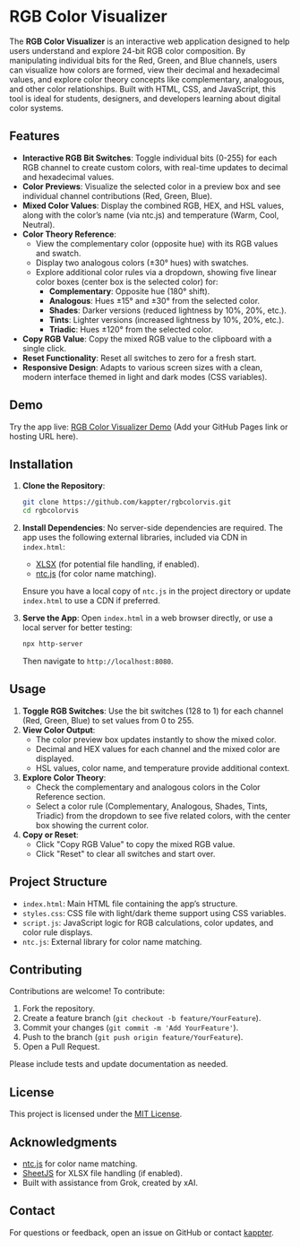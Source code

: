 # RGB Color Visualizer

The **RGB Color Visualizer** is an interactive web application designed to help users understand and explore 24-bit RGB color composition. By manipulating individual bits for the Red, Green, and Blue channels, users can visualize how colors are formed, view their decimal and hexadecimal values, and explore color theory concepts like complementary, analogous, and other color relationships. Built with HTML, CSS, and JavaScript, this tool is ideal for students, designers, and developers learning about digital color systems.

## Features

- **Interactive RGB Bit Switches**: Toggle individual bits (0-255) for each RGB channel to create custom colors, with real-time updates to decimal and hexadecimal values.
- **Color Previews**: Visualize the selected color in a preview box and see individual channel contributions (Red, Green, Blue).
- **Mixed Color Values**: Display the combined RGB, HEX, and HSL values, along with the color’s name (via ntc.js) and temperature (Warm, Cool, Neutral).
- **Color Theory Reference**:
  - View the complementary color (opposite hue) with its RGB values and swatch.
  - Display two analogous colors (±30° hues) with swatches.
  - Explore additional color rules via a dropdown, showing five linear color boxes (center box is the selected color) for:
    - **Complementary**: Opposite hue (180° shift).
    - **Analogous**: Hues ±15° and ±30° from the selected color.
    - **Shades**: Darker versions (reduced lightness by 10%, 20%, etc.).
    - **Tints**: Lighter versions (increased lightness by 10%, 20%, etc.).
    - **Triadic**: Hues ±120° from the selected color.
- **Copy RGB Value**: Copy the mixed RGB value to the clipboard with a single click.
- **Reset Functionality**: Reset all switches to zero for a fresh start.
- **Responsive Design**: Adapts to various screen sizes with a clean, modern interface themed in light and dark modes (CSS variables).

## Demo

Try the app live: [RGB Color Visualizer Demo](#) (Add your GitHub Pages link or hosting URL here).

## Installation

1. **Clone the Repository**:
   ```bash
   git clone https://github.com/kappter/rgbcolorvis.git
   cd rgbcolorvis
   ```

2. **Install Dependencies**:
   No server-side dependencies are required. The app uses the following external libraries, included via CDN in `index.html`:
   - [XLSX](https://cdnjs.com/libraries/xlsx) (for potential file handling, if enabled).
   - [ntc.js](https://github.com/moertel/ntc-js) (for color name matching).

   Ensure you have a local copy of `ntc.js` in the project directory or update `index.html` to use a CDN if preferred.

3. **Serve the App**:
   Open `index.html` in a web browser directly, or use a local server for better testing:
   ```bash
   npx http-server
   ```
   Then navigate to `http://localhost:8080`.

## Usage

1. **Toggle RGB Switches**: Use the bit switches (128 to 1) for each channel (Red, Green, Blue) to set values from 0 to 255.
2. **View Color Output**:
   - The color preview box updates instantly to show the mixed color.
   - Decimal and HEX values for each channel and the mixed color are displayed.
   - HSL values, color name, and temperature provide additional context.
3. **Explore Color Theory**:
   - Check the complementary and analogous colors in the Color Reference section.
   - Select a color rule (Complementary, Analogous, Shades, Tints, Triadic) from the dropdown to see five related colors, with the center box showing the current color.
4. **Copy or Reset**:
   - Click "Copy RGB Value" to copy the mixed RGB value.
   - Click "Reset" to clear all switches and start over.

## Project Structure

- `index.html`: Main HTML file containing the app’s structure.
- `styles.css`: CSS file with light/dark theme support using CSS variables.
- `script.js`: JavaScript logic for RGB calculations, color updates, and color rule displays.
- `ntc.js`: External library for color name matching.

## Contributing

Contributions are welcome! To contribute:
1. Fork the repository.
2. Create a feature branch (`git checkout -b feature/YourFeature`).
3. Commit your changes (`git commit -m 'Add YourFeature'`).
4. Push to the branch (`git push origin feature/YourFeature`).
5. Open a Pull Request.

Please include tests and update documentation as needed.

## License

This project is licensed under the [MIT License](LICENSE).

## Acknowledgments

- [ntc.js](https://github.com/moertel/ntc-js) for color name matching.
- [SheetJS](https://sheetjs.com/) for XLSX file handling (if enabled).
- Built with assistance from Grok, created by xAI.

## Contact

For questions or feedback, open an issue on GitHub or contact [kappter](https://github.com/kappter).